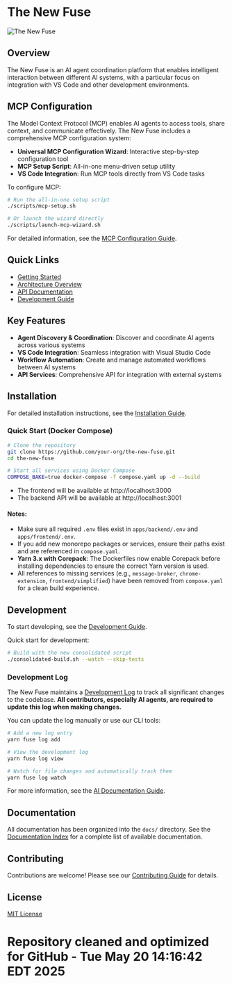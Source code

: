 # The New Fuse

![The New Fuse](media/logo.png)

## Overview

The New Fuse is an AI agent coordination platform that enables intelligent interaction between different AI systems, with a particular focus on integration with VS Code and other development environments.

## MCP Configuration

The Model Context Protocol (MCP) enables AI agents to access tools, share context, and communicate effectively. The New Fuse includes a comprehensive MCP configuration system:

- **Universal MCP Configuration Wizard**: Interactive step-by-step configuration tool
- **MCP Setup Script**: All-in-one menu-driven setup utility
- **VS Code Integration**: Run MCP tools directly from VS Code tasks

To configure MCP:

```bash
# Run the all-in-one setup script
./scripts/mcp-setup.sh

# Or launch the wizard directly
./scripts/launch-mcp-wizard.sh
```

For detailed information, see the [MCP Configuration Guide](scripts/MCP-CONFIGURATION-GUIDE.md).

## Quick Links

- [Getting Started](docs/getting-started/README.md)
- [Architecture Overview](docs/architecture/README.md)
- [API Documentation](docs/api/README.md)
- [Development Guide](docs/development/README.md)

## Key Features

- **Agent Discovery & Coordination**: Discover and coordinate AI agents across various systems
- **VS Code Integration**: Seamless integration with Visual Studio Code
- **Workflow Automation**: Create and manage automated workflows between AI systems
- **API Services**: Comprehensive API for integration with external systems

## Installation

For detailed installation instructions, see the [Installation Guide](docs/getting-started/installation.md).

### Quick Start (Docker Compose)

```bash
# Clone the repository
git clone https://github.com/your-org/the-new-fuse.git
cd the-new-fuse

# Start all services using Docker Compose
COMPOSE_BAKE=true docker-compose -f compose.yaml up -d --build
```

- The frontend will be available at http://localhost:3000
- The backend API will be available at http://localhost:3001

#### Notes:
- Make sure all required `.env` files exist in `apps/backend/.env` and `apps/frontend/.env`.
- If you add new monorepo packages or services, ensure their paths exist and are referenced in `compose.yaml`.
- **Yarn 3.x with Corepack**: The Dockerfiles now enable Corepack before installing dependencies to ensure the correct Yarn version is used.
- All references to missing services (e.g., `message-broker`, `chrome-extension`, `frontend/simplified`) have been removed from `compose.yaml` for a clean build experience.

## Development

To start developing, see the [Development Guide](docs/development/guide.md).

Quick start for development:

```bash
# Build with the new consolidated script
./consolidated-build.sh --watch --skip-tests
```

### Development Log

The New Fuse maintains a [Development Log](docs/DEVELOPMENT_LOG.md) to track all significant changes to the codebase. **All contributors, especially AI agents, are required to update this log when making changes.**

You can update the log manually or use our CLI tools:

```bash
# Add a new log entry
yarn fuse log add

# View the development log
yarn fuse log view

# Watch for file changes and automatically track them
yarn fuse log watch
```

For more information, see the [AI Documentation Guide](docs/AI_DOCUMENTATION_GUIDE.md).

## Documentation

All documentation has been organized into the `docs/` directory. See the [Documentation Index](docs/README.md) for a complete list of available documentation.

## Contributing

Contributions are welcome! Please see our [Contributing Guide](CONTRIBUTING.md) for details.

## License

[MIT License](LICENSE)
# Repository cleaned and optimized for GitHub - Tue May 20 14:16:42 EDT 2025
